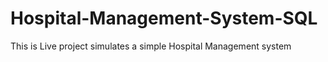 ﻿# Hospital-Management-System-SQL
This is Live project simulates a simple  Hospital Management system 
